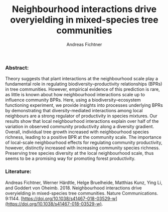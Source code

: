 ﻿---
layout: post
title:  "Neighbourhood interactions drive overyielding in mixed-species tree communities"
author: Andreas Fichtner
categories: [ Article ]
image: assets/projects/fichtner1.png
tags: featured
---

### Abstract:
Theory suggests that plant interactions at the neighbourhood scale play a fundamental role in regulating biodiversity–productivity relationships (BPRs) in tree communities. However, empirical evidence of this prediction is rare, as little is known about how neighbourhood interactions scale up to influence community BPRs. Here, using a biodiversity–ecosystem functioning experiment, we provide insights into processes underlying BPRs by demonstrating that diversity-mediated interactions among local neighbours are a strong regulator of productivity in species mixtures. Our results show that local neighbourhood interactions explain over half of the variation in observed community productivity along a diversity gradient. Overall, individual tree growth increased with neighbourhood species richness, leading to a positive BPR at the community scale. The importance of local-scale neighbourhood effects for regulating community productivity, however, distinctly increased with increasing community species richness. Preserving tree species diversity at the local neighbourhood scale, thus seems to be a promising way for promoting forest productivity.

### Literature:
Andreas Fichtner, Werner Härdtle, Helge Bruelheide, Matthias Kunz, Ying Li, and Goddert von Oheimb. 2018. Neighbourhood interactions drive overyielding in mixed-species tree communities. Nature Communications. 9:1144. [https://doi.org/10.1038/s41467-018-03529-w](https://doi.org/10.1038/s41467-018-03529-w).
